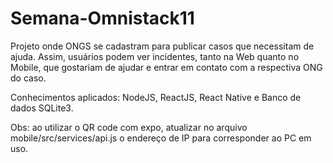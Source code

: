 # Semana-Omnistack11
Projeto onde ONGS se cadastram para publicar casos que necessitam de ajuda. 
Assim, usuários podem ver incidentes, tanto na Web quanto no Mobile, que gostariam de ajudar e entrar em contato com a respectiva ONG do caso.

Conhecimentos aplicados:
NodeJS,
ReactJS,
React Native e
Banco de dados SQLite3.

Obs: ao utilizar o QR code com expo, atualizar no arquivo mobile/src/services/api.js o endereço de IP para corresponder ao PC em uso.
